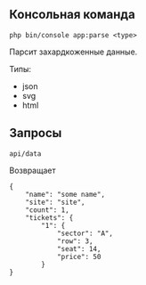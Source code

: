 ## Консольная команда

```
php bin/console app:parse <type>
```
Парсит захардкоженные данные.

Типы:
- json
- svg
- html
## Запросы
 ```
 api/data 
  ```
Возвращает
```
{
    "name": "some name",
    "site": "site",
    "count": 1,
    "tickets": {
        "1": {
            "sector": "A",
            "row": 3,
            "seat": 14,
            "price": 50
        }
}
```
